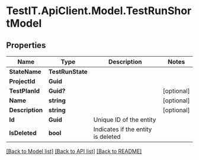 # TestIT.ApiClient.Model.TestRunShortModel

## Properties

Name | Type | Description | Notes
------------ | ------------- | ------------- | -------------
**StateName** | **TestRunState** |  | 
**ProjectId** | **Guid** |  | 
**TestPlanId** | **Guid?** |  | [optional] 
**Name** | **string** |  | [optional] 
**Description** | **string** |  | [optional] 
**Id** | **Guid** | Unique ID of the entity | 
**IsDeleted** | **bool** | Indicates if the entity is deleted | 

[[Back to Model list]](../README.md#documentation-for-models) [[Back to API list]](../README.md#documentation-for-api-endpoints) [[Back to README]](../README.md)

